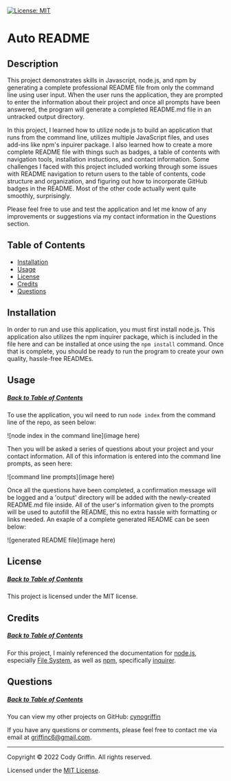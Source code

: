 [![License: MIT](https://img.shields.io/badge/License-MIT-yellow.svg)](https://opensource.org/licenses/MIT)

# Auto README

## Description

This project demonstrates skills in Javascript, node.js, and npm by generating a complete professional README file from only the command line using user input. When the user runs the application, they are prompted to enter the information about their project and once all prompts have been answered, the program will generate a completed README.md file in an untracked output directory. 

In this project, I learned how to utilize node.js to build an application that runs from the command line, utilizes multiple JavaScript files, and uses add-ins like npm's inpuirer package. I also learned how to create a more complete README file with things such as badges, a table of contents with navigation tools, installation instuctions, and contact information. Some challenges I faced with this project included working through some issues with README navigation to return users to the table of contents, code structure and organization, and figuring out how to incorporate GitHub badges in the README. Most of the other code actually went quite smoothly, surprisingly.

Please feel free to use and test the application and let me know of any improvements or suggestions via my contact information in the Questions section.

## Table of Contents

* [Installation](#installation)
* [Usage](#usage)
* [License](#license)
* [Credits](#credits)
* [Questions](#questions)

## Installation

In order to run and use this application, you must first install node.js. This application also utilizes the npm inquirer package, which is included in the file here and can be installed at once using the `npm install` command. Once that is complete, you should be ready to run the program to create your own quality, hassle-free READMEs. 

## Usage
##### [Back to Table of Contents](#table-of-contents)

To use the application, you wil need to run `node index` from the command line of the repo, as seen below: 

![node index in the command line](image here)

Then you will be asked a series of questions about your project and your contact information. All of this information is entered into the command line prompts, as seen here:

![command line prompts](image here)

Once all the questions have been completed, a confirmation message will be logged and a 'output' directory will be added with the newly-created README.md file inside. All of the user's information given to the prompts will be used to autofill the README, this no extra hassle with formatting or links needed. An exaple of a complete generated README can be seen below:

![generated README file](image here)

## License
##### [Back to Table of Contents](#table-of-contents)

This project is licensed under the MIT license.

## Credits
##### [Back to Table of Contents](#table-of-contents)

For this project, I mainly referenced the documentation for [node.js](https://nodejs.org/api/), especially [File System](https://nodejs.org/api/fs.html), as well as [npm](https://docs.npmjs.com/downloading-and-installing-node-js-and-npm), specifically [inquirer](https://www.npmjs.com/package/inquirer).

## Questions
##### [Back to Table of Contents](#table-of-contents)

You can view my other projects on GitHub: [cynogriffin](https://github.com/cynogriffin)

If you have any questions or comments, please feel free to contact me via email at griffinc6@gmail.com.

---
Copyright &copy; 2022 Cody Griffin. All rights reserved.

Licensed under the [MIT License](LICENSE.txt).   